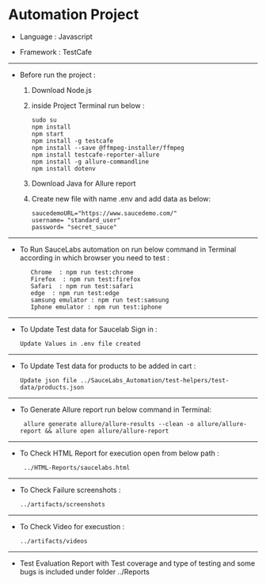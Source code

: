 # Automation Project

* Language  : Javascript 

* Framework : TestCafe

-----------------------

* Before run the project :

   1) Download Node.js 
   2) inside Project Terminal run below :
 
          sudo su
          npm install 
          npm start
          npm install -g testcafe 
          npm install --save @ffmpeg-installer/ffmpeg
          npm install testcafe-reporter-allure
          npm install -g allure-commandline
          npm install dotenv

    3) Download Java for Allure report   
    4) Create new file with name .env and add data as below:
           
           saucedemoURL="https://www.saucedemo.com/"
           username= "standard_user"
           password= "secret_sauce"   
                     
--------------------------                    

* To Run SauceLabs automation on run below command in Terminal according in which browser you need to test :

         Chrome  : npm run test:chrome 
         Firefox  : npm run test:firefox 
         Safari  : npm run test:safari 
         edge  : npm run test:edge 
         samsung emulator : npm run test:samsung
         Iphone emulator : npm run test:iphone

--------------------------------                               

* To Update Test data for Saucelab Sign in :

      Update Values in .env file created


------------------------------------------------
* To Update Test data for products to be added in cart :

      Update json file ../SauceLabs_Automation/test-helpers/test-data/products.json

------------------------------------------------
* To Generate Allure report run below command in Terminal:

       allure generate allure/allure-results --clean -o allure/allure-report && allure open allure/allure-report

------------------------------------------------
* To Check HTML Report for execution open from below path :

       ../HTML-Reports/saucelabs.html

------------------------------------------------

* To Check Failure screenshots :

      ../artifacts/screenshots

------------------------------------------------
* To Check Video for execustion  :

      ../artifacts/videos
      
------------------------------------------------
* Test Evaluation Report with Test coverage and type of testing and some bugs is included under folder ../Reports 
